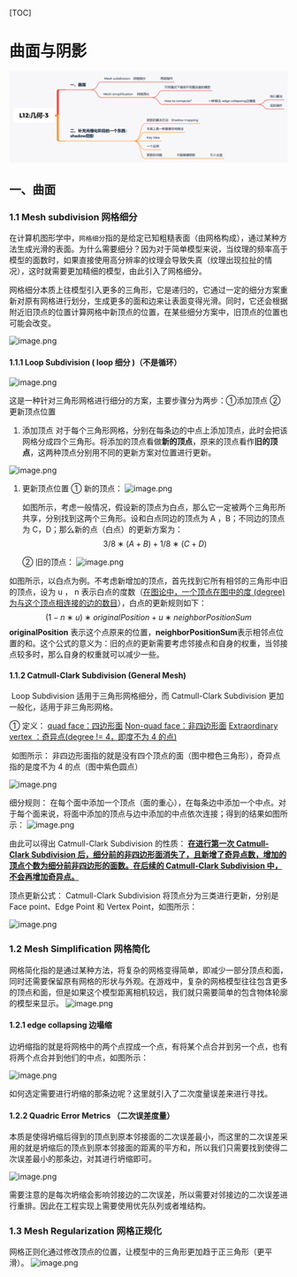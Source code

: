 [TOC]

# 曲面与阴影

![07曲面与阴影](./image/07曲面与阴影.png)



## 一、曲面

### 1.1 Mesh subdivision 网格细分

​		在计算机图形学中，`网格细分`指的是给定已知粗糙表面（由网格构成），通过某种方法生成光滑的表面。为什么需要细分？因为对于简单模型来说，当纹理的频率高于模型的面数时，如果直接使用高分辨率的纹理会导致失真（纹理出现拉扯的情况），这时就需要更加精细的模型，由此引入了网格细分。

​		网格细分本质上往模型引入更多的三角形，它是递归的，它通过一定的细分方案重新对原有网格进行划分，生成更多的面和边来让表面变得光滑。同时，它还会根据附近旧顶点的位置计算网格中新顶点的位置，在某些细分方案中，旧顶点的位置也可能会改变。

![image.png](https://bbs-img.huaweicloud.com/blogs/img/20220509/1652088495390991072.png)

#### 1.1.1 Loop Subdivision ( loop 细分 )（不是循环）

![image.png](https://bbs-img.huaweicloud.com/blogs/img/20220509/1652088735659243057.png)

这是一种针对三角形网格进行细分的方案，主要步骤分为两步：①添加顶点 ②更新顶点位置

1. 添加顶点
   对于每个三角形网格，分别在每条边的中点上添加顶点，此时会把该网格分成四个三角形。将添加的顶点看做**新的顶点**，原来的顶点看作**旧的顶点**，这两种顶点分别用不同的更新方案对位置进行更新。

![image.png](https://bbs-img.huaweicloud.com/blogs/img/20220509/1652089578653270081.png)

1. 更新顶点位置
   ① 新的顶点：
   ![image.png](https://bbs-img.huaweicloud.com/blogs/img/20220509/1652089640303706449.png)

   ​		如图所示，考虑一般情况，假设新的顶点为白点，那么它一定被两个三角形所共享，分别找到这两个三角形。设和白点同边的顶点为 A ，B；不同边的顶点为 C，D；那么新的点（白点）的更新方案为：
   $$
   3/8∗(A+B)+1/8∗(C+D)
   $$
   

   ② 旧的顶点：
   ![image.png](https://bbs-img.huaweicloud.com/blogs/img/20220509/1652089732807803833.png)

​       如图所示，以白点为例。不考虑新增加的顶点，首先找到它所有相邻的三角形中旧的顶点，设为 u ， n 表示白点的度数（<u>在图论中，一个顶点在图中的度 (degree)为与这个顶点相连接的边的数目</u>），白点的更新规则如下：
$$
(1−n∗u)∗originalPosition+u∗neighborPositionSum
$$
​		**originalPosition** 表示这个点原来的位置，**neighborPositionSum**表示相邻点位置的和。这个公式的意义为：旧的点的更新需要考虑邻接点和自身的权重，当邻接点较多时，那么自身的权重就可以减少一些。



#### 1.1.2 Catmull-Clark Subdivision (General Mesh) 

​		Loop Subdivision 适用于三角形网格细分，而 Catmull-Clark Subdivision 更加一般化，适用于非三角形网格。

① 定义：
	<u>quad face：四边形面</u>
	<u>Non-quad face：非四边形面</u>
	<u>Extraordinary vertex ：奇异点(degree != 4，即度不为 4 的点)</u>

​		如图所示： 非四边形面指的就是没有四个顶点的面（图中橙色三角形），奇异点指的是度不为 4 的点（图中紫色圆点）

![image.png](https://bbs-img.huaweicloud.com/blogs/img/20220509/1652094901167854800.png)

细分规则：
		在每个面中添加一个顶点（面的重心），在每条边中添加一个中点。对于每个面来说，将面中添加的顶点与边中添加的中点依次连接；得到的结果如图所示：
![image.png](https://bbs-img.huaweicloud.com/blogs/img/20220509/1652094983644974885.png)

由此可以得出 Catmull-Clark Subdivision 的性质：
		**<u>在进行第一次 Catmull-Clark Subdivision 后，细分前的非四边形面消失了，且新增了奇异点数，增加的顶点个数为细分前非四边形的面数。在后续的 Catmull-Clark Subdivision 中，不会再增加奇异点。</u>**

顶点更新公式：
		Catmull-Clark Subdivision 将顶点分为三类进行更新，分别是 Face point、Edge Point 和 Vertex Point，如图所示：

![image.png](https://bbs-img.huaweicloud.com/blogs/img/20220509/1652095064491211348.png)

### 1.2 Mesh Simplification 网格简化

​		网格简化指的是通过某种方法，将复杂的网格变得简单，即减少一部分顶点和面，同时还需要保留原有网格的形状与外观。在游戏中，复杂的网格模型往往包含更多的顶点和面，但是如果这个模型距离相机较远，我们就只需要简单的包含物体轮廓的模型来显示。
![image.png](https://bbs-img.huaweicloud.com/blogs/img/20220509/1652088520382303000.png)

#### 1.2.1 edge collapsing 边塌缩

​		边坍缩指的就是将网格中的两个点捏成一个点，有将某个点合并到另一个点，也有将两个点合并到他们的中点，如图所示：

![image.png](https://bbs-img.huaweicloud.com/blogs/img/20220509/1652095330833414127.png)

如何选定需要进行坍缩的那条边呢？这里就引入了二次度量误差来进行寻找。

#### 1.2.2 Quadric Error Metrics （二次误差度量）

​		本质是使得坍缩后得到的顶点到原本邻接面的二次误差最小，而这里的二次误差采用的就是坍缩后的顶点到原本邻接面的距离的平方和，所以我们只需要找到使得二次误差最小的那条边，对其进行坍缩即可。

![image.png](https://bbs-img.huaweicloud.com/blogs/img/20220509/1652095494363339630.png)

​		需要注意的是每次坍缩会影响邻接边的二次误差，所以需要对邻接边的二次误差进行重排。
​		因此在工程实现上需要使用优先队列或者堆结构。

### 1.3 Mesh Regularization 网格正规化

​		网格正则化通过修改顶点的位置，让模型中的三角形更加趋于正三角形（更平滑）。
![image.png](https://bbs-img.huaweicloud.com/blogs/img/20220509/1652088604240722190.png)





















